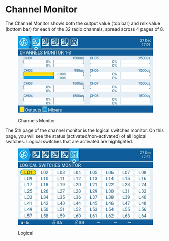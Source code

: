 # Channel Monitor

The Channel Monitor shows both the output value (top bar) and mix value (bottom bar) for each of the 32 radio channels, spread across 4 pages of 8. &#x20;

<figure><img src="../../.gitbook/assets/channelmonitor.jpg" alt=""><figcaption><p>Channels Monitor</p></figcaption></figure>

The 5th page of the channel monitor is the logical switches monitor. On this page, you will see the status (activated/non-activated) of all logical switches. Logical switches that are activated are highlighted.&#x20;

<figure><img src="../../.gitbook/assets/channelmonitor2.jpg" alt=""><figcaption><p>Logical </p></figcaption></figure>
